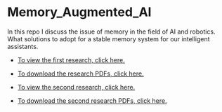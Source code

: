 # Memory_Augmented_AI
In this repo I discuss the issue of memory in the field of AI and robotics. What solutions to adopt for a stable memory system for our intelligent assistants.

- [To view the first research, click here.](https://github.com/Mike014/Memory_Augmented_AI/blob/main/Memory_Augmented_AI.ipynb)
- [To download the research PDFs, click here.](https://zenodo.org/records/14976723)

- [To view the second research, click here.](https://github.com/Mike014/Memory_Augmented_AI/blob/main/AI_Memory_and_Gifted-Inspired_Learning.ipynb)
- [To download the second research PDFs, click here.]([https://zenodo.org/records/14976723](https://zenodo.org/records/14988996)) 

